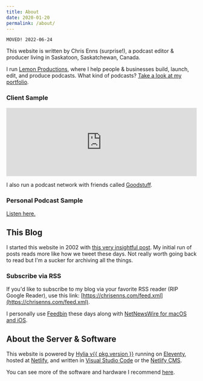 ```yaml
---
title: About
date: 2020-01-20
permalink: /about/
---
```


    MOVED! 2022-06-24

This website is written by Chris Enns (surprise!), a podcast editor & producer living in Saskatoon, Saskatchewan, Canada.

I run [Lemon Productions](https://www.lemonproductions.ca/), where I help people & businesses build, launch, edit, and produce podcasts. What kind of podcasts? [Take a look at my portfolio](https://www.lemonproductions.ca/portfolio).

### Client Sample

<iframe width="100%" height="180" frameborder="no" scrolling="no" seamless="" src="https://share.transistor.fm/e/b88889d0"></iframe>

I also run a podcast network with friends called [Goodstuff](https://goodstuff.network/).

### Personal Podcast Sample

<a href="https://share.transistor.fm/e/25c-an-apple-arcade-review-podcast/latest">Listen here.</a>

## This Blog

I started this website in 2002 with [this very insightful post](https://chrisenns.com/2002/05/going-to-edmonchuck/). My initial run of posts reads more like how we tweet these days. Not really worth going back to read but I'm a sucker for archiving all the things.

### Subscribe via RSS

If you'd like to subscribe to my blog via your favorite RSS reader (RIP Google Reader), use this link: [https://chrisenns.com/feed.xml](https://chrisenns.com/feed.xml).

I personally use [Feedbin](https://feedbin.com/) these days along with [NetNewsWire for macOS and iOS](https://ranchero.com/netnewswire/).

## About the Server & Software

This website is powered by <a href="https://hylia.website" rel="external">Hylia v{{ pkg.version }}</a> running on <a href="https://www.11ty.dev/" rel="external">Eleventy</a>, hosted at <a href="https://www.netlify.com/">Netlify</a>, and written in <a href="https://code.visualstudio.com/">Visual Studio Code</a> or the [Netlify CMS](https://www.netlifycms.org/).

You can see more of the software and hardware I recommend [here](https://chrisenns.com/uses/).
